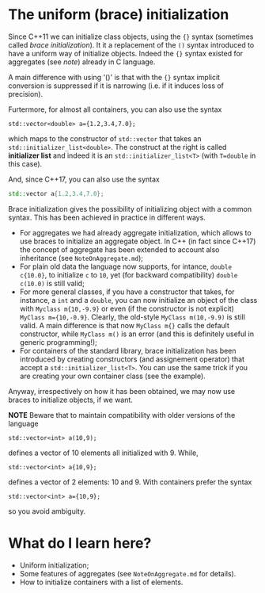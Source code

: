 # The uniform (brace) initialization #

Since C++11 we can initialize class objects, using the `{}` syntax (sometimes called *brace initialization*).  It
it a replacement of the `()` syntax introduced to have a uniform way of initialize objects. Indeed the `{}` syntax existed for
aggregates (see *note*) already in C language. 


A main difference with using '()' is that with the
`{}` syntax implicit conversion is suppressed if it is narrowing (i.e. if it induces loss of precision).

Furtermore, for almost all containers, you can also use the syntax
```
std::vector<double> a={1.2,3.4,7.0};
```
which maps to the constructor of `std::vector` that takes an `std::initializer_list<double>`.
The construct at the right is called **initializer list** and indeed it is an `std::initializer_list<T>` (with `T=double` in this case).

And, since C++17, you can also use the syntax

```c++
std::vector a{1.2,3.4,7.0};
```
Brace initialization gives the possibility of initializing object with a common syntax. This has been achieved in practice in different ways.

- For aggregates  we had already aggregate initialization, which allows to use braces to initialize an aggregate object. In C++ (in fact since C++17) the concept of aggregate has been extended to account also inheritance (see `NoteOnAggregate.md`);
- For plain old data the language now supports, for intance, `double c{10.0}`, to initialize `c` to `10`, yet (for backward compatibility) `double c(10.0)` is still valid;
- For more general classes, if you have a constructor that takes, for instance, a `int` and a `double`, you can now initialize an object of the class with `Myclass m{10,-9.9}` or even (if the constructor is not explicit)
`MyClass m={10,-0.9}`. Clearly, the old-style `MyClass m(10,-9.9)` is still valid. A main difference is that now `MyClass m{}` calls the default constructor, while `MyClass m()` is an error (and this is definitely  useful in generic programming!);
- For containers of the standard library, brace initialization has been introduced by creating constructors (and assignement operator) that accept a `std::initializer_list<T>`. You can use the same trick if you are creating your own container class (see the example).

Anyway, irrespectively on how it has been obtained, we may now use braces to initialize objects, if we want.


**NOTE** Beware that to maintain compatibility with older versions of the language
```
std::vector<int> a(10,9);
```
defines a vector of 10 elements all initialized with 9. While,
```
std::vector<int> a{10,9};
```
defines a vector of 2 elements: 10 and 9.  With containers prefer the syntax
```
std::vector<int> a={10,9};
```
so you avoid ambiguity.


# What do I learn here? #
- Uniform initialization;
- Some features of aggregates (see `NoteOnAggregate.md` for details).
- How to initialize containers with a list of elements.
